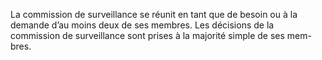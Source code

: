 La commission de surveillance se réunit en tant que de besoin ou à la demande d’au moins deux de ses membres.
Les décisions de la commission de surveillance sont prises à la majorité simple de ses mem- bres.